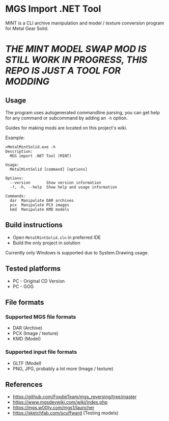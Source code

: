 # MGS Import .NET Tool
MINT is a CLI archive manipulation and model / texture conversion program for Metal Gear Solid.

# ***THE MINT MODEL SWAP MOD IS STILL WORK IN PROGRESS, THIS REPO IS JUST A TOOL FOR MODDING***

## Usage

The program uses autogenerated commandline parsing, you can get help for any command or subcommand by adding an `-h` option.

Guides for making mods are located on this project's wiki.

Example:
```
>MetalMintSolid.exe -h
Description:
  MGS import .NET Tool (MINT)

Usage:
  MetalMintSolid [command] [options]

Options:
  --version       Show version information
  -?, -h, --help  Show help and usage information

Commands:
  dar  Manipulate DAR archives
  pcx  Manipulate PCX images
  kmd  Manipulate KMD models
```

## Build instructions
- Open `MetalMintSolid.sln` in preferred IDE
- Build the only project in solution

Currently only Windows is supported due to System.Drawing usage.

## Tested platforms
- PC - Original CD Version
- PC - GOG

## File formats
### Supported MGS file formats
- DAR (Archive)
- PCX (Image / texture)
- KMD (Model)

### Supported input file formats
- GLTF (Model)
- PNG, JPG, probably a lot more (Image / texture)

## References
- https://github.com/FoxdieTeam/mgs_reversing/tree/master
- https://www.mgsdevwiki.com/wiki/index.php
- https://mgs.w00ty.com/mgs1/launcher
- https://sketchfab.com/scuffward (Testing models)
